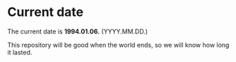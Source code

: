 # Current date

The current date is **1994.01.06.** (YYYY.MM.DD.)

This repository will be good when the world ends, so we will know how long it lasted.